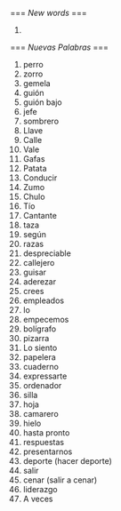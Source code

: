=== *New words* ===

1.

=== *Nuevas Palabras* ===

1. perro
2. zorro
3. gemela
4. guión
5. guión bajo
6. jefe
7. sombrero
8. Llave
9. Calle
10. Vale
11. Gafas
12. Patata
13. Conducir
14. Zumo
15. Chulo
16. Tío
17. Cantante
18. taza
19. según
20. razas
21. despreciable
22. callejero
23. guisar
24. aderezar
25. crees  
26. empleados
27. lo
28. empecemos
29. bolígrafo
30. pizarra
31. Lo siento
32. papelera
33. cuaderno
34. expressarte
35. ordenador
36. silla
37. hoja
38. camarero
39. hielo
40. hasta pronto
41. respuestas
42. presentarnos
43. deporte (hacer deporte)
44. salir
45. cenar (salir a cenar)
46. liderazgo
47. A veces
